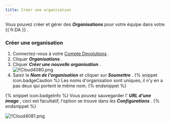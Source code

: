 ```yaml
---
title: Créer une organisation
---
```

Vous pouvez créer et gérer des ***Organisations*** pour votre équipe dans votre {{ fr.DA }} . 

### Créer une organisation 

1. Connectez-vous à votre [Compte Devolutions](https://portal.devolutions.com/) . 
1. Cliquer ***Organisations*** . 
1. Cliquer ***Créer une nouvelle organisation*** .  
![!!Cloud4080.png](/img/fr/cloud/Cloud4080.png) 
1. Saisir le ***Nom de l'organisation*** et cliquer sur ***Soumettre*** . 
{% snippet icon.badgeCaution %} 
Les noms d'organisation sont uniques, il n'y en a pas deux qui portent le même nom. 
{% endsnippet %}
 
{% snippet icon.badgeInfo %} 
Vous pouvez sauvegarder l' ***URL d'une image*** , ceci est facultatif, l'option se trouve dans les ***Configurations*** . 
{% endsnippet %}
 
![!!Cloud4081.png](/img/fr/cloud/Cloud4081.png) 

